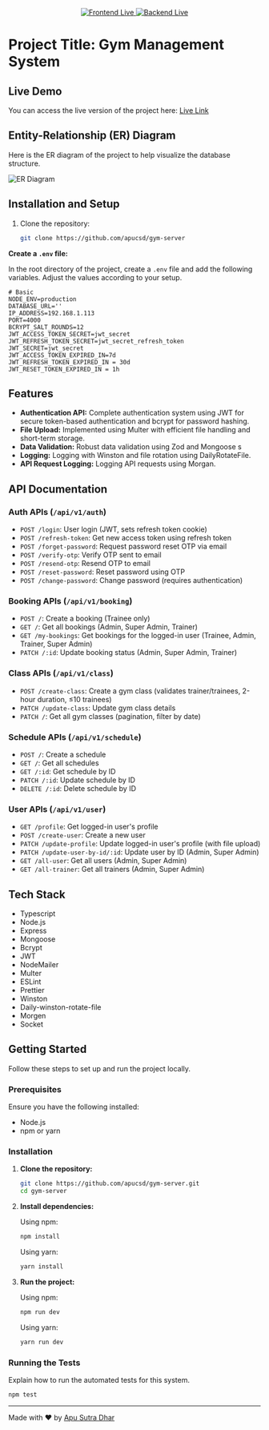 <p align="center">
  <a href="https://gym360bd.vercel.app/" target="_blank">
    <img src="https://img.shields.io/badge/Frontend-Live-green?style=for-the-badge&logo=vercel" alt="Frontend Live" />
  </a>
  <a href="https://gym-server-br2c.onrender.com" target="_blank">
    <img src="https://img.shields.io/badge/Backend-Live-blue?style=for-the-badge&logo=render" alt="Backend Live" />
  </a>
</p>

# Project Title: Gym Management System

## Live Demo

You can access the live version of the project here: [Live Link](https://gym360bd.vercel.app)

## Entity-Relationship (ER) Diagram

Here is the ER diagram of the project to help visualize the database structure.

![ER Diagram](https://i.ibb.co.com/gLXkkL9W/er-diagram.png)

## Installation and Setup

1. Clone the repository:
    ```bash
    git clone https://github.com/apucsd/gym-server
    ```

**Create a `.env` file:**

In the root directory of the project, create a `.env` file and add the following variables. Adjust the values according to your setup.

```env
# Basic
NODE_ENV=production
DATABASE_URL=''
IP_ADDRESS=192.168.1.113
PORT=4000
BCRYPT_SALT_ROUNDS=12
JWT_ACCESS_TOKEN_SECRET=jwt_secret
JWT_REFRESH_TOKEN_SECRET=jwt_secret_refresh_token
JWT_SECRET=jwt_secret
JWT_ACCESS_TOKEN_EXPIRED_IN=7d
JWT_REFRESH_TOKEN_EXPIRED_IN = 30d
JWT_RESET_TOKEN_EXPIRED_IN = 1h

```

## Features

-   **Authentication API:** Complete authentication system using JWT for secure token-based authentication and bcrypt for password hashing.
-   **File Upload:** Implemented using Multer with efficient file handling and short-term storage.
-   **Data Validation:** Robust data validation using Zod and Mongoose s
-   **Logging:** Logging with Winston and file rotation using DailyRotateFile.
-   **API Request Logging:** Logging API requests using Morgan.

## API Documentation

### Auth APIs (`/api/v1/auth`)
- `POST /login`: User login (JWT, sets refresh token cookie)
- `POST /refresh-token`: Get new access token using refresh token
- `POST /forget-password`: Request password reset OTP via email
- `POST /verify-otp`: Verify OTP sent to email
- `POST /resend-otp`: Resend OTP to email
- `POST /reset-password`: Reset password using OTP
- `POST /change-password`: Change password (requires authentication)

### Booking APIs (`/api/v1/booking`)
- `POST /`: Create a booking (Trainee only)
- `GET /`: Get all bookings (Admin, Super Admin, Trainer)
- `GET /my-bookings`: Get bookings for the logged-in user (Trainee, Admin, Trainer, Super Admin)
- `PATCH /:id`: Update booking status (Admin, Super Admin, Trainer)

### Class APIs (`/api/v1/class`)
- `POST /create-class`: Create a gym class (validates trainer/trainees, 2-hour duration, ≤10 trainees)
- `PATCH /update-class`: Update gym class details
- `PATCH /`: Get all gym classes (pagination, filter by date)

### Schedule APIs (`/api/v1/schedule`)
- `POST /`: Create a schedule
- `GET /`: Get all schedules
- `GET /:id`: Get schedule by ID
- `PATCH /:id`: Update schedule by ID
- `DELETE /:id`: Delete schedule by ID

### User APIs (`/api/v1/user`)
- `GET /profile`: Get logged-in user's profile
- `POST /create-user`: Create a new user
- `PATCH /update-profile`: Update logged-in user's profile (with file upload)
- `PATCH /update-user-by-id/:id`: Update user by ID (Admin, Super Admin)
- `GET /all-user`: Get all users (Admin, Super Admin)
- `GET /all-trainer`: Get all trainers (Admin, Super Admin)


## Tech Stack

-   Typescript
-   Node.js
-   Express
-   Mongoose
-   Bcrypt
-   JWT
-   NodeMailer
-   Multer
-   ESLint
-   Prettier
-   Winston
-   Daily-winston-rotate-file
-   Morgen
-   Socket

## Getting Started

Follow these steps to set up and run the project locally.

### Prerequisites

Ensure you have the following installed:

-   Node.js
-   npm or yarn

### Installation

1. **Clone the repository:**

    ```bash
    git clone https://github.com/apucsd/gym-server.git
    cd gym-server
    ```

2. **Install dependencies:**

    Using npm:

    ```bash
    npm install
    ```

    Using yarn:

    ```bash
    yarn install
    ```

3. **Run the project:**

    Using npm:

    ```bash
    npm run dev
    ```

    Using yarn:

    ```bash
    yarn run dev
    ```

### Running the Tests

Explain how to run the automated tests for this system.

```bash
npm test
```

---

Made with ❤️ by [Apu Sutra Dhar](https://apusutradhar.vercel.app)
